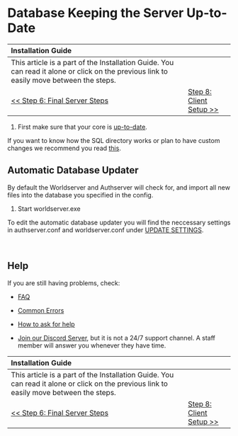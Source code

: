 # Database Keeping the Server Up-to-Date

| Installation Guide | |
| :- | :- |
| This article is a part of the Installation Guide. You can read it alone or click on the previous link to easily move between the steps. |
| [<< Step 6: Final Server Steps](final-server-steps.md) | [Step 8: Client Setup >>](client-setup.md) |

1. First make sure that your core is [up-to-date](keeping-the-server-up-to-date.md).

If you want to know how the SQL directory works or plan to have custom changes we recommend you read [this](sql-directory).

## Automatic Database Updater

By default the Worldserver and Authserver will check for, and import all new files into the database you specified in the config.

1. Start worldserver.exe

To edit the automatic database updater you will find the neccessary settings in authserver.conf and worldserver.conf under [UPDATE SETTINGS](https://github.com/azerothcore/azerothcore-wotlk/commit/2d2857ce81db5297eb63d388d2e2f252ef52412d#diff-56b141374cf0384a2887c9fd490c6a79a3d2f31fb020ee0e423a5685344b59d3R30).

<br>

## Help

If you are still having problems, check:

* [FAQ](faq.md)

* [Common Errors](common-errors.md)

* [How to ask for help](how-to-ask-for-help.md)

* [Join our Discord Server](https://discord.gg/gkt4y2x), but it is not a 24/7 support channel. A staff member will answer you whenever they have time.

| Installation Guide | |
| :- | :- |
| This article is a part of the Installation Guide. You can read it alone or click on the previous link to easily move between the steps. |
| [<< Step 6: Final Server Steps](final-server-steps.md) | [Step 8: Client Setup >>](client-setup.md) |
